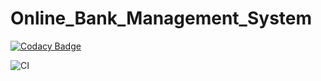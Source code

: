 # Online_Bank_Management_System

[![Codacy Badge](https://api.codacy.com/project/badge/Grade/74af46269d8d40068325ecb1c8bdaccc)](https://app.codacy.com/manual/99002439/Online_Bank_Management_System?utm_source=github.com&utm_medium=referral&utm_content=99002439/Online_Bank_Management_System&utm_campaign=Badge_Grade_Dashboard)


![CI](https://github.com/99002439/Online_Bank_Management_System/workflows/CI/badge.svg)
